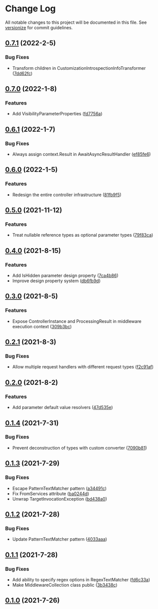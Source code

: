 # Change Log

All notable changes to this project will be documented in this file. See [versionize](https://github.com/saintedlama/versionize) for commit guidelines.

<a name="0.7.1"></a>
## [0.7.1](https://www.github.com/Kantaiko/Controllers/releases/tag/v0.7.1) (2022-2-5)

### Bug Fixes

* Transform children in CustomizationIntrospectionInfoTransformer ([7dd62fc](https://www.github.com/Kantaiko/Controllers/commit/7dd62fc8e6c31fbc941933cdfd4c89255a52b79f))

<a name="0.7.0"></a>
## [0.7.0](https://www.github.com/Kantaiko/Controllers/releases/tag/v0.7.0) (2022-1-8)

### Features

* Add VisibilityParameterProperties ([fd7756a](https://www.github.com/Kantaiko/Controllers/commit/fd7756a72a8d0c7fec590e049a6a911c4971da04))

<a name="0.6.1"></a>
## [0.6.1](https://www.github.com/Kantaiko/Controllers/releases/tag/v0.6.1) (2022-1-7)

### Bug Fixes

* Always assign context.Result in AwaitAsyncResultHandler ([ef85fe6](https://www.github.com/Kantaiko/Controllers/commit/ef85fe6a0d992b31644cc89b4b41633ddb5f5e41))

<a name="0.6.0"></a>
## [0.6.0](https://www.github.com/Kantaiko/Controllers/releases/tag/v0.6.0) (2022-1-5)

### Features

* Redesign the entire controller infrastructure ([81fb9f5](https://www.github.com/Kantaiko/Controllers/commit/81fb9f50e3036efc7a939564834e753bd97c746c))

<a name="0.5.0"></a>
## [0.5.0](https://www.github.com/Kantaiko/Controllers/releases/tag/v0.5.0) (2021-11-12)

### Features

* Treat nullable reference types as optional parameter types ([79f83ca](https://www.github.com/Kantaiko/Controllers/commit/79f83ca7fa7c764cc1ff31b66fecd778e467903f))

<a name="0.4.0"></a>
## [0.4.0](https://www.github.com/Kantaiko/Controllers/releases/tag/v0.4.0) (2021-8-15)

### Features

* Add IsHidden parameter design property ([7ca4b86](https://www.github.com/Kantaiko/Controllers/commit/7ca4b86bf920dfa6a81c7e5de6acf31d64fb20de))
* Improve design property system ([db6fb9d](https://www.github.com/Kantaiko/Controllers/commit/db6fb9d3865e955a8178d03fe18241616562a6db))

<a name="0.3.0"></a>
## [0.3.0](https://www.github.com/Kantaiko/Controllers/releases/tag/v0.3.0) (2021-8-5)

### Features

* Expose ControllerInstance and ProcessingResult in middleware execution context ([309b3bc](https://www.github.com/Kantaiko/Controllers/commit/309b3bcfd7295173631cbc88003f0b39f479c133))

<a name="0.2.1"></a>
## [0.2.1](https://www.github.com/Kantaiko/Controllers/releases/tag/v0.2.1) (2021-8-3)

### Bug Fixes

* Allow multiple request handlers with different request types ([f2c91af](https://www.github.com/Kantaiko/Controllers/commit/f2c91af94664b398fd795d821aee838d7c2e1e08))

<a name="0.2.0"></a>
## [0.2.0](https://www.github.com/Kantaiko/Controllers/releases/tag/v0.2.0) (2021-8-2)

### Features

* Add parameter default value resolvers ([47d535e](https://www.github.com/Kantaiko/Controllers/commit/47d535e62f13e78f556d8a930ffbcb674e71b8c8))

<a name="0.1.4"></a>
## [0.1.4](https://www.github.com/Kantaiko/Controllers/releases/tag/v0.1.4) (2021-7-31)

### Bug Fixes

* Prevent deconstruction of types with custom converter ([7090b81](https://www.github.com/Kantaiko/Controllers/commit/7090b81efc1fc49f9086ff9ce055473afb2cd6e2))

<a name="0.1.3"></a>
## [0.1.3](https://www.github.com/Kantaiko/Controllers/releases/tag/v0.1.3) (2021-7-29)

### Bug Fixes

* Escape PatternTextMatcher pattern ([a34491c](https://www.github.com/Kantaiko/Controllers/commit/a34491c0aef9510a4a811a7c54be3b7c52e74920))
* Fix FromServices attribute ([ba0244d](https://www.github.com/Kantaiko/Controllers/commit/ba0244d3ce17d72456e37bfd85e78bf873ab834a))
* Unwrap TargetInvocationException ([bd438a0](https://www.github.com/Kantaiko/Controllers/commit/bd438a0bbd7d5d8b02bff502aca183c5b5dd7305))

<a name="0.1.2"></a>
## [0.1.2](https://www.github.com/Kantaiko/Controllers/releases/tag/v0.1.2) (2021-7-28)

### Bug Fixes

* Update PatternTextMatcher pattern ([4033aaa](https://www.github.com/Kantaiko/Controllers/commit/4033aaaa855754917db63e027ed0da0de09e8aab))

<a name="0.1.1"></a>
## [0.1.1](https://www.github.com/Kantaiko/Controllers/releases/tag/v0.1.1) (2021-7-28)

### Bug Fixes

* Add ability to specify regex options in RegexTextMatcher ([fd6c33a](https://www.github.com/Kantaiko/Controllers/commit/fd6c33a6807314eabbdc8ab8510bd3cd5b92f9ae))
* Make MiddlewareCollection class public ([3b3438c](https://www.github.com/Kantaiko/Controllers/commit/3b3438c8ceffa7d26c9d3129cceaa953ca933be2))

<a name="0.1.0"></a>
## [0.1.0](https://www.github.com/Kantaiko/Controllers/releases/tag/v0.1.0) (2021-7-26)

